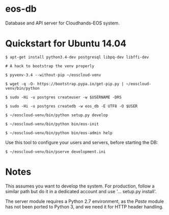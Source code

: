 # eos-db
Database and API server for Cloudhands-EOS system.

# Quickstart for Ubuntu 14.04


 ```$ apt-get install python3.4-dev postgresql libpq-dev libffi-dev```

 ```# A hack to bootstrap the venv properly```

 ```$ pyvenv-3.4 --without-pip ~/eoscloud-venv```

 ```$ wget -q -O- https://bootstrap.pypa.io/get-pip.py | ~/eoscloud-venv/bin/python```


 ```$ sudo -Hi -u postgres createuser -w $USERNAME -DRS```

 ```$ sudo -Hi -u postgres createdb -w eos_db -E UTF8 -O $USER```

 ```$ ~/eoscloud-venv/bin/python setup.py develop```

 ```$ ~/eoscloud-venv/bin/python bin/eos-init```

 ```$ ~/eoscloud-venv/bin/python bin/eos-admin help```

Use this tool to configure your users and servers, before starting the DB:

 ```$ ~/eoscloud-venv/bin/pserve development.ini```

# Notes

This assumes you want to develop the system.  For production, follow a
similar path but do it in a dedicated account and use '... setup.py install'.

The server module requires a Python 2.7 environment, as the *Paste* module has not been ported to Python 3, and we need it for HTTP header handling.
